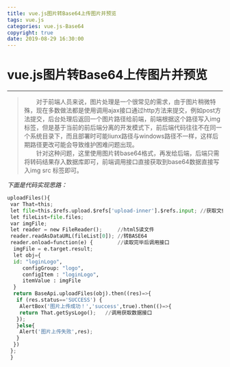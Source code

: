 ```yaml
---
title: vue.js图片转Base64上传图片并预览
tags: vue.js
categories: vue.js-Base64
copyright: true
date: 2019-08-29 16:30:00
---
```


# vue.js图片转Base64上传图片并预览

------

>&emsp;&emsp;对于前端人员来说，图片处理是一个很常见的需求，由于图片稍微特殊，现在多数做法都是使用调用ajax接口通过http方法来提交，例如post方法提交，后台处理后返回一个图片路径给前端，前端根据这个路径写入img标签，但是基于当前的前后端分离的开发模式下，前后端代码往往不在同一个系统目录下，而且部署时可能liunx路径与windows路径不一样，这样后期路径更改可能会导致维护困难问题出现。  
>&emsp;&emsp;针对这种问题，这里使用图片转base64格式，再发给后端，后端只需将转码结果存入数据库即可，前端调用接口直接获取到base64数据直接写入img src 标签即可。 


*下面是代码实现思路：*
<!--more-->
```python
uploadFiles(){ 
 var That=this; 
 let file=this.$refs.upload.$refs['upload-inner'].$refs.input; //获取文件数据 
 let fileList=file.files;   
 var imgFile; 
 let reader = new FileReader();     //html5读文件 
 reader.readAsDataURL(fileList[0]); //转BASE64    
 reader.onload=function(e) {        //读取完毕后调用接口  
  imgFile = e.target.result;  
  let obj={    
  id: "loginLogo",  
     configGroup: "logo",  
     configItem : "loginLogo", 
     itemValue : imgFile   
  }  
  return BaseApi.uploadFiles(obj).then((res)=>{   
   if (res.status=='SUCCESS') {    
    AlertBox('图片上传成功！','success',true).then(()=>{      
  	return That.getSysLogo();   //调用获取数据接口     
   });   
   }else{    
    Alert('图片上传失败',res);   
   }  
  }) 
 }; 
 }
```
